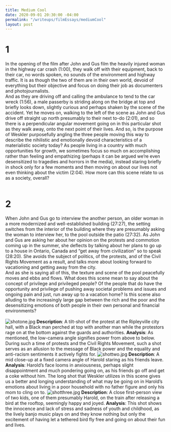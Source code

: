 ```yaml
---
title: Medium Cool
date: 2020-09-01 20:30:00 -04:00
permalink: "/writeups/filmEssays/mediumCool"
layout: post
---
```


# **1**
In the opening of the film after John and Gus film the heavily injured woman in the highway car crash (1:00), they walk off with their equipment, back to their car, no words spoken, no sounds of the environment and highway traffic. It is as though the two of them are in their own world, devoid of everything but their objective and focus on doing their job as documenters and photojournalists. 
<br/>
And as they are driving off and calling the ambulance to tend to the car wreck (1:56), a male passerby is striding along on the bridge at top and briefly looks down, slightly curious and perhaps shaken by the scene of the accident. Yet he moves on, walking to the left of the scene as John and Gus drive off straight up north presumably to their next to-do (2:01), and so there is a perpendicular angular movement going on in this particular shot as they walk away, onto the next point of their lives. 
And so, is the purpose of Weskler purposefully angling the three people moving this way to describe the nihilistic and emotionally devoid characteristics of a materialistic society today? As people living in a country with much opportunities for growth, we sometimes focus so much on accomplishing rather than feeling and empathizing (perhaps it can be argued we’re even desensitized to tragedies and horrors in the media), instead staring briefly in shock only for a few moments and then moving on about our lives not even thinking about the victim (2:04). How more can this scene relate to us as a society, overall?
<br/>
<br/>

# **2**
When John and Gus go to interview the another person, an older woman in a more modernized and well-established building (27:27), the setting switches from the interior of the building where they are presumably asking the woman to interview her, to the pool outside the patio (27:32). As John and Gus are asking her about her opinion on the protests and commotion coming up in the summer, she deflects by talking about her plans to go up to a house in Ontario, Canada and “get away from civilization” so to speak (28:20). She avoids the subject of politics, of the protests, and of the Civil Rights Movement as a result, and talks more about looking forward to vacationing and getting away from the city. 
<br/>
And as she is saying all of this, the texture and scene of the pool peacefully moves and ebbs and flows. What does this scene mean to say about the concept of privilege and privileged people?  Of the people that do have the opportunity and privilege of pushing away societal problems and issues and ongoing pain and just, run away up to a vacation home? Is this scene also alluding to the increasingly large gap between the rich and the poor and the desensitizing emotions of both people in their own personal and financial environments?
<br/>
<br/>
![shotone.jpg](/uploads/shotone.jpg)
**Description**: A tilt-shot of the protest at the Ripleyville city hall, with a Black man perched at top with another man while the protestors rage on at the bottom against the guards and authorities. 
**Analysis**: As mentioned, the low-camera angle signifies power from above to below. During such a time of protests and the Civil Rights Movement, such a shot serves as an allusion to the message of Black power and the equality and anti-racism sentiments it actively fights for. 
![shottwo.jpg](/uploads/shottwo.jpg)
**Description**: A mid close-up at a fixed camera angle of Harold staring as his friends leave. 
**Analysis**: Harold’s face looms in anxiousness, perhaps slight disappointment and much pondering going on, as his friends go off and get a coke without him. The long shot that Weskler utilizes in this scene gives us a better and longing understanding of what may be going on in Harold’s emotions about living in a poor household with no father figure and only his mom to cling on to. 
![shotthree.jpg](/uploads/shotthree.jpg)
**Description**: A close first-person view of two kids, one of them presumably Harold, on the train after releasing a bird at the rooftop, seemingly happy and joyed.
**Analysis**: This shot shows the innocence and lack of stress and sadness of youth and childhood, as the lively banjo music plays on and they know nothing but only the excitement of having let a tethered bird fly free and going on about their fun and lives. 
